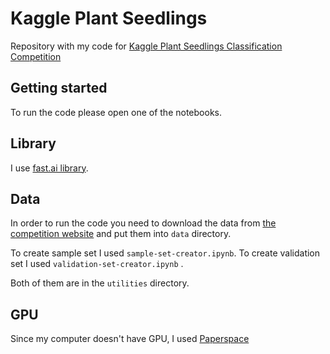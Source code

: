 # Kaggle Plant Seedlings
Repository with my code for [Kaggle Plant Seedlings Classification Competition](https://www.kaggle.com/c/plant-seedlings-classification)

## Getting started

To run the code please open one of the notebooks.

## Library

I use [fast.ai library](https://github.com/fastai/fastai/tree/master/fastai).

## Data

In order to run the code you need to download the data from [the competition website](https://www.kaggle.com/c/plant-seedlings-classification/data) and put them into `data` directory.

To create sample set I used `sample-set-creator.ipynb`.
To create validation set I used `validation-set-creator.ipynb` .

Both of them are in the `utilities` directory.

## GPU

Since my computer doesn't have GPU, I used [Paperspace](www.paperspace.com)